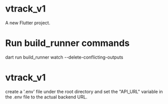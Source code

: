 # vtrack_v1

A new Flutter project.

# Run build_runner commands

dart run build_runner watch --delete-conflicting-outputs

# vtrack_v1

create a '.env' file under the root directory and set the "API_URL" variable in the .env file to the actual backend URL.
